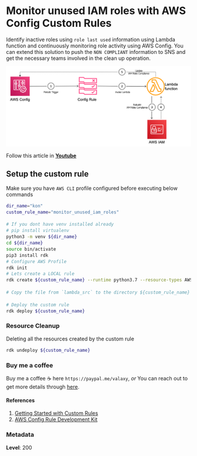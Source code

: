 # Monitor unused IAM roles with AWS Config Custom Rules

 Identify inactive roles using `role last used` information using Lambda function and continuously monitoring role activity using AWS Config. You can extend this solution to push the `NON COMPLIANT` information to SNS and get the necessary teams involved in the clean up operation.

   ![Monitor unused IAM roles with AWS Config Custom Rules](images/miztiik_github_aws_config_monitor_unused_iam_roles.png)

  Follow this article in **[Youtube](https://youtu.be/a4gOXBrVe6w)**

## Setup the custom rule

Make sure you have `AWS CLI` profile configured before executing below commands

```sh
dir_name="kon"
custom_rule_name="monitor_unused_iam_roles"

# If you dont have venv installed already
# pip install virtualenv
python3 -m venv ${dir_name}
cd ${dir_name}
source bin/activate
pip3 install rdk
# Configure AWS Profile
rdk init
# Lets create a LOCAL rule
rdk create ${custom_rule_name} --runtime python3.7 --resource-types AWS::IAM::Role

# Copy the file from `lambda_src` to the directory ${custom_rule_name} that was created now

# Deploy the custom rule
rdk deploy ${custom_rule_name}
```

### Resource Cleanup

Deleting all the resources created by the custom rule

```sh
rdk undeploy ${custom_rule_name}
```

### Buy me a coffee

Buy me a coffee ☕ here `https://paypal.me/valaxy`, _or_ You can reach out to get more details through [here](https://youtube.com/c/valaxytechnologies/about).

#### References

1. [Getting Started with Custom Rules](https://docs.aws.amazon.com/config/latest/developerguide/evaluate-config_develop-rules_getting-started.html)
1. [AWS Config Rule Development Kit](https://aws.amazon.com/blogs/mt/introducing-the-aws-config-rule-development-kit-rdk/)

### Metadata

**Level**: 200
